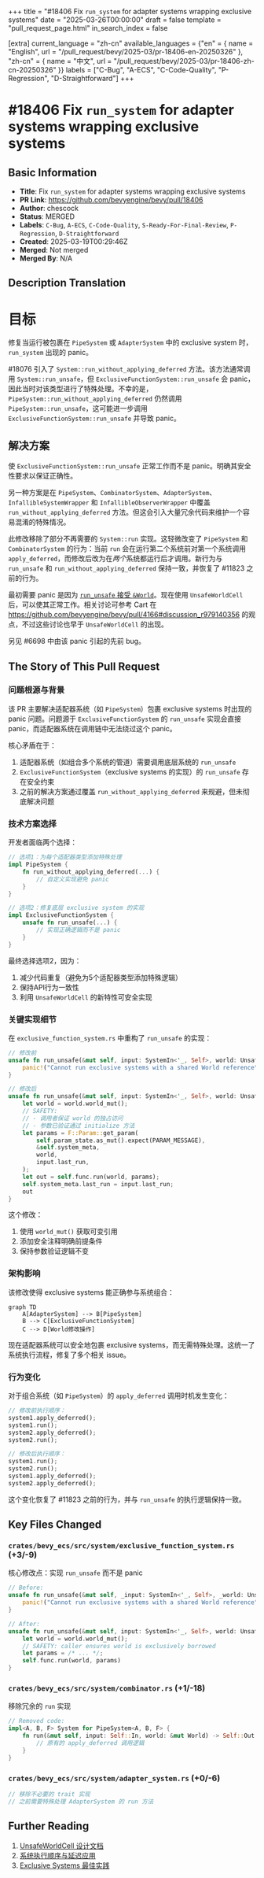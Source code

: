 +++
title = "#18406 Fix `run_system` for adapter systems wrapping exclusive systems"
date = "2025-03-26T00:00:00"
draft = false
template = "pull_request_page.html"
in_search_index = false

[extra]
current_language = "zh-cn"
available_languages = {"en" = { name = "English", url = "/pull_request/bevy/2025-03/pr-18406-en-20250326" }, "zh-cn" = { name = "中文", url = "/pull_request/bevy/2025-03/pr-18406-zh-cn-20250326" }}
labels = ["C-Bug", "A-ECS", "C-Code-Quality", "P-Regression", "D-Straightforward"]
+++

# #18406 Fix `run_system` for adapter systems wrapping exclusive systems

## Basic Information
- **Title**: Fix `run_system` for adapter systems wrapping exclusive systems
- **PR Link**: https://github.com/bevyengine/bevy/pull/18406
- **Author**: chescock
- **Status**: MERGED
- **Labels**: `C-Bug`, `A-ECS`, `C-Code-Quality`, `S-Ready-For-Final-Review`, `P-Regression`, `D-Straightforward`
- **Created**: 2025-03-19T00:29:46Z
- **Merged**: Not merged
- **Merged By**: N/A

## Description Translation

# 目标

修复当运行被包裹在 `PipeSystem` 或 `AdapterSystem` 中的 exclusive system 时，`run_system` 出现的 panic。

#18076 引入了 `System::run_without_applying_deferred` 方法。该方法通常调用 `System::run_unsafe`，但 `ExclusiveFunctionSystem::run_unsafe` 会 panic，因此当时对该类型进行了特殊处理。不幸的是，`PipeSystem::run_without_applying_deferred` 仍然调用 `PipeSystem::run_unsafe`，这可能进一步调用 `ExclusiveFunctionSystem::run_unsafe` 并导致 panic。

## 解决方案

使 `ExclusiveFunctionSystem::run_unsafe` 正常工作而不是 panic。明确其安全性要求以保证正确性。

另一种方案是在 `PipeSystem`、`CombinatorSystem`、`AdapterSystem`、`InfallibleSystemWrapper` 和 `InfallibleObserverWrapper` 中覆盖 `run_without_applying_deferred` 方法。但这会引入大量冗余代码来维护一个容易混淆的特殊情况。

此修改移除了部分不再需要的 `System::run` 实现。这轻微改变了 `PipeSystem` 和 `CombinatorSystem` 的行为：当前 `run` 会在运行第二个系统前对第一个系统调用 `apply_deferred`，而修改后改为在*两个*系统都运行后才调用。新行为与 `run_unsafe` 和 `run_without_applying_deferred` 保持一致，并恢复了 #11823 之前的行为。

最初需要 panic 是因为 [`run_unsafe` 接受 `&World`](https://github.com/bevyengine/bevy/pull/6083/files#diff-708dfc60ec5eef432b20a6f471357a7ea9bfb254dc2f918d5ed4a66deb0e85baR90)。现在使用 `UnsafeWorldCell` 后，可以使其正常工作。相关讨论可参考 Cart 在 https://github.com/bevyengine/bevy/pull/4166#discussion_r979140356 的观点，不过这些讨论也早于 `UnsafeWorldCell` 的出现。

另见 #6698 中由该 panic 引起的先前 bug。

## The Story of This Pull Request

### 问题根源与背景
该 PR 主要解决适配器系统（如 `PipeSystem`）包裹 exclusive systems 时出现的 panic 问题。问题源于 `ExclusiveFunctionSystem` 的 `run_unsafe` 实现会直接 panic，而适配器系统在调用链中无法绕过这个 panic。

核心矛盾在于：
1. 适配器系统（如组合多个系统的管道）需要调用底层系统的 `run_unsafe`
2. `ExclusiveFunctionSystem`（exclusive systems 的实现）的 `run_unsafe` 存在安全约束
3. 之前的解决方案通过覆盖 `run_without_applying_deferred` 来规避，但未彻底解决问题

### 技术方案选择
开发者面临两个选择：
```rust
// 选项1：为每个适配器类型添加特殊处理
impl PipeSystem {
    fn run_without_applying_deferred(...) {
        // 自定义实现避免 panic
    }
}

// 选项2：修复底层 exclusive system 的实现
impl ExclusiveFunctionSystem {
    unsafe fn run_unsafe(...) {
        // 实现正确逻辑而不是 panic
    }
}
```
最终选择选项2，因为：
1. 减少代码重复（避免为5个适配器类型添加特殊逻辑）
2. 保持API行为一致性
3. 利用 `UnsafeWorldCell` 的新特性可安全实现

### 关键实现细节
在 `exclusive_function_system.rs` 中重构了 `run_unsafe` 的实现：

```rust
// 修改前
unsafe fn run_unsafe(&mut self, input: SystemIn<'_, Self>, world: UnsafeWorldCell) -> Self::Out {
    panic!("Cannot run exclusive systems with a shared World reference");
}

// 修改后
unsafe fn run_unsafe(&mut self, input: SystemIn<'_, Self>, world: UnsafeWorldCell) -> Self::Out {
    let world = world.world_mut();
    // SAFETY: 
    // - 调用者保证 world 的独占访问
    // - 参数已验证通过 initialize 方法
    let params = F::Param::get_param(
        self.param_state.as_mut().expect(PARAM_MESSAGE),
        &self.system_meta,
        world,
        input.last_run,
    );
    let out = self.func.run(world, params);
    self.system_meta.last_run = input.last_run;
    out
}
```
这个修改：
1. 使用 `world_mut()` 获取可变引用
2. 添加安全注释明确前提条件
3. 保持参数验证逻辑不变

### 架构影响
该修改使得 exclusive systems 能正确参与系统组合：
```mermaid
graph TD
    A[AdapterSystem] --> B[PipeSystem]
    B --> C[ExclusiveFunctionSystem]
    C --> D[World修改操作]
```
现在适配器系统可以安全地包裹 exclusive systems，而无需特殊处理。这统一了系统执行流程，修复了多个相关 issue。

### 行为变化
对于组合系统（如 `PipeSystem`）的 `apply_deferred` 调用时机发生变化：
```rust
// 修改前执行顺序：
system1.apply_deferred();
system1.run();
system2.apply_deferred();
system2.run();

// 修改后执行顺序：
system1.run();
system2.run();
system1.apply_deferred();
system2.apply_deferred();
```
这个变化恢复了 #11823 之前的行为，并与 `run_unsafe` 的执行逻辑保持一致。

## Key Files Changed

### `crates/bevy_ecs/src/system/exclusive_function_system.rs` (+3/-9)
核心修改点：实现 `run_unsafe` 而不是 panic
```rust
// Before:
unsafe fn run_unsafe(&mut self, _input: SystemIn<'_, Self>, _world: UnsafeWorldCell) -> Self::Out {
    panic!("Cannot run exclusive systems with a shared World reference");
}

// After:
unsafe fn run_unsafe(&mut self, input: SystemIn<'_, Self>, world: UnsafeWorldCell) -> Self::Out {
    let world = world.world_mut();
    // SAFETY: caller ensures world is exclusively borrowed
    let params = /* ... */;
    self.func.run(world, params)
}
```

### `crates/bevy_ecs/src/system/combinator.rs` (+1/-18)
移除冗余的 `run` 实现
```rust
// Removed code:
impl<A, B, F> System for PipeSystem<A, B, F> {
    fn run(&mut self, input: Self::In, world: &mut World) -> Self::Out {
        // 原有的 apply_deferred 调用逻辑
    }
}
```

### `crates/bevy_ecs/src/system/adapter_system.rs` (+0/-6)
```rust
// 移除不必要的 trait 实现
// 之前需要特殊处理 AdapterSystem 的 run 方法
```

## Further Reading

1. [UnsafeWorldCell 设计文档](https://github.com/bevyengine/bevy/pull/6404)
2. [系统执行顺序与延迟应用](https://bevyengine.org/learn/book/patterns/system-order/)
3. [Exclusive Systems 最佳实践](https://github.com/bevyengine/bevy/discussions/8523)
